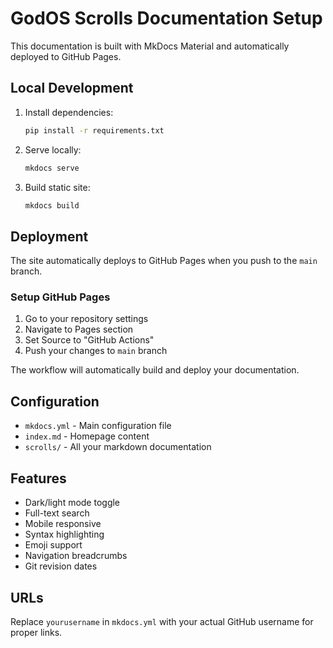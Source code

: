 # GodOS Scrolls Documentation Setup

This documentation is built with MkDocs Material and automatically deployed to GitHub Pages.

## Local Development

1. Install dependencies:
   ```bash
   pip install -r requirements.txt
   ```

2. Serve locally:
   ```bash
   mkdocs serve
   ```

3. Build static site:
   ```bash
   mkdocs build
   ```

## Deployment

The site automatically deploys to GitHub Pages when you push to the `main` branch.

### Setup GitHub Pages

1. Go to your repository settings
2. Navigate to Pages section
3. Set Source to "GitHub Actions"
4. Push your changes to `main` branch

The workflow will automatically build and deploy your documentation.

## Configuration

- `mkdocs.yml` - Main configuration file
- `index.md` - Homepage content
- `scrolls/` - All your markdown documentation

## Features

- Dark/light mode toggle
- Full-text search
- Mobile responsive
- Syntax highlighting
- Emoji support
- Navigation breadcrumbs
- Git revision dates

## URLs

Replace `yourusername` in `mkdocs.yml` with your actual GitHub username for proper links. 